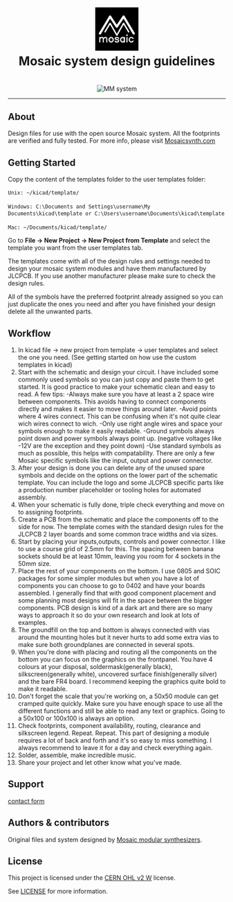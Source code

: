 <h1 align="center">
    <img src="docs/images/MMlogo3.png" alt="Logo" width="100" height="100">
    <br />
    Mosaic system design guidelines
  </a>
  
</h1>

<div align="center">
  <br />
    <img align="center" src="docs/images/MM 02.JPG" alt="MM system" width="600" height="400">
  <br />
</div>



---

## About

Design files for use with the open source Mosaic system. All the footprints are verified and fully tested.
For more info, please visit <a href="https://mosaicsynth.com/index.php/system-info/">Mosaicsynth.com</a>

## Getting Started
Copy the content of the templates folder to the user templates folder:

    Unix: ~/kicad/template/

    Windows: C:\Documents and Settings\username\My Documents\kicad\template or C:\Users\username\Documents\kicad\template

    Mac: ~/Documents/kicad/template/

Go to <b> File → New Project → New Project from Template </b> and select the template you want from the user templates tab.

The templates come with all of the design rules and settings needed to design your mosaic system modules and have them manufactured by JLCPCB. If you use another manufacturer please make sure to check the design rules. 

All of the symbols have the preferred footprint already assigned so you can just duplicate the ones you need and after you have finished your design delete all the unwanted parts. 


## Workflow

1. In kicad file -> new project from template -> user templates and select the one you need. (See getting started on how use the custom templates in kicad)
2. Start with the schematic and design your circuit. I have included some commonly used symbols so you can just copy and paste them to get started. It is good practice to make your schematic clean and easy to read. A few tips:
   -Always make sure you have at least a 2 space wire between components. This avoids having to connect components directly and makes it easier to move things around later.
   -Avoid points where 4 wires connect. This can be confusing when it's not quite clear wich wires connect to wich.
   -Only use right angle wires and space your symbols enough to make it easily readable.
   -Ground symbols always point down and power symbols always point up. (negative voltages like -12V are the exception and they point down)
   -Use standard symbols as much as possible, this helps with compatability. There are only a few Mosaic specific symbols like the input, output and power connector.
3. After your design is done you can delete any of the unused spare symbols and decide on the options on the lower part of the schematic template. You can include the logo and some JLCPCB specific parts like a production number placeholder or tooling holes for automated assembly.
4. When your schematic is fully done, triple check everything and move on to assigning footprints.
5. Create a PCB from the schematic and place the components off to the side for now. The template comes with the standard design rules for the JLCPCB 2 layer boards and some common trace widths and via sizes.
6. Start by placing your inputs,outputs, controls and power connector. I like to use a course grid of 2.5mm for this. The spacing between banana sockets should be at least 10mm, leaving you room for 4 sockets in the 50mm size.
7. Place the rest of your components on the bottom. I use 0805 and SOIC packages for some simpler modules but when you have a lot of components you can choose to go to 0402 and have your boards assembled. I generally find that with good component placement and some planning most designs will fit in the space between the bigger components. PCB design is kind of a dark art and there are so many ways to approach it so do your own research and look at lots of examples.
8. The groundfill on the top and bottom is always connected with vias around the mounting holes but it never hurts to add some extra vias to make sure both groundplanes are connected in several spots.
9. When you're done with placing and routing all the components on the bottom you can focus on the graphics on the frontpanel. You have 4 colours at your disposal, soldermask(generally black), silkscreen(generally white), uncovered surface finish(generally silver) and the bare FR4 board. I recommend keeping the graphics quite bold to make it readable.
10. Don't forget the scale that you're working on, a 50x50 module can get cramped quite quickly. Make sure you have enough space to use all the different functions and still be able to read any text or graphics. Going to a 50x100 or 100x100 is always an option.
11. Check footprints, component availability, routing, clearance and silkscreen legend. Repeat. Repeat. This part of designing a module requires a lot of back and forth and it's so easy to miss something. I always recommend to leave it for a day and check everything again.
12. Solder, assemble, make incredible music.
13. Share your project and let other know what you've made.


## Support
<a href = "https://mosaicsynth.com/index.php/contact/"> contact form </a>

## Authors & contributors

Original files and system designed by [Mosaic modular synthesizers](https://github.com/Mosaic-modular).

## License

This project is licensed under the <a href="https://ohwr.org/cern_ohl_w_v2.pdf">CERN OHL v2 W</a> license. 

See [LICENSE](LICENSE) for more information.

